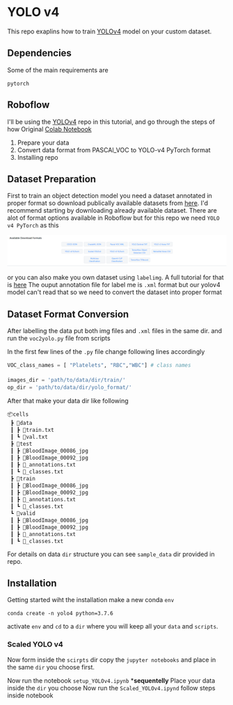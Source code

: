 # YOLO v4

This repo exaplins how to train [YOLOv4](https://arxiv.org/abs/2004.10934) model on your custom dataset. 

## Dependencies

Some of the main requirements are
```
pytorch
```

## Roboflow

I'll be using the [YOLOv4](https://github.com/roboflow-ai/pytorch-YOLOv4) repo in this tutorial, and go through the steps of how 
Original [Colab Notebook](https://colab.research.google.com/drive/1b08y_nUYv5UtDY211NFfINY7Hy_pgZDt#scrollTo=lAoLxBEEz4FW)

1. Prepare your data 
2. Convert data format from PASCAl_VOC to YOLO-v4 PyTorch format
3. Installing repo


## Dataset Preparation

First to train an object detection model you need a dataset annotated in proper format so download publically available datasets from [here](https://public.roboflow.com/).
I'd recommend starting by downloading already available dataset. There are alot of format options available in Roboflow but for this repo we need `YOLO v4 PyTorch` as this 

![alt text](https://github.com/Mr-TalhaIlyas/YOLO-v4/blob/master/screens/img.png)

or you can also make you own dataset using `labelimg`. A full tutorial for that is [here](https://github.com/tzutalin/labelImg)
The ouput annotation file for label me is `.xml` format but our yolov4 model can't read that so we need to convert the dataset into proper format

## Dataset Format Conversion
 After labelling the data put both img files and `.xml` files in the same dir.
and run the `voc2yolo.py` file from scripts

In the first few lines of the `.py` file change following lines accordingly

```python
VOC_class_names = [ "Platelets", "RBC","WBC"] # class names
 
images_dir = 'path/to/data/dir/train/'
op_dir = 'path/to/data/dir/yolo_format/'

```
After that make your data dir like following

```
📦cells
 ┣ 📂data
 ┃ ┣ 📜train.txt
 ┃ ┗ 📜val.txt
 ┣ 📂test
 ┃ ┣ 📜BloodImage_00086_jpg
 ┃ ┣ 📜BloodImage_00092_jpg
 ┃ ┣ 📜_annotations.txt
 ┃ ┗ 📜_classes.txt
 ┣ 📂train
 ┃ ┣ 📜BloodImage_00086_jpg
 ┃ ┣ 📜BloodImage_00092_jpg
 ┃ ┣ 📜_annotations.txt
 ┃ ┗ 📜_classes.txt
 ┗ 📂valid
 ┃ ┣ 📜BloodImage_00086_jpg
 ┃ ┣ 📜BloodImage_00092_jpg
 ┃ ┣ 📜_annotations.txt
 ┃ ┗ 📜_classes.txt
```
For details on data `dir` structure you can see `sample_data` dir provided in repo.

## Installation
Getting started wiht the installation make a new conda `env`

```
conda create -n yolo4 python=3.7.6
```
activate `env` and `cd` to a `dir` where you will keep all your `data` and `scripts`.

### Scaled YOLO v4
Now form inside the `scirpts` dir copy the `jupyter notebooks` and place in the same `dir` you choose first.

Now run the notebook `setup_YOLOv4.ipynb` ***sequentelly**
Place your data inside the `dir` you choose
Now run the `Scaled_YOLOv4.ipynd` follow steps inside notebook


